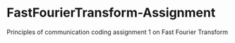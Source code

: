 # FastFourierTransform-Assignment
Principles of communication coding assignment 1 on Fast Fourier Transform
